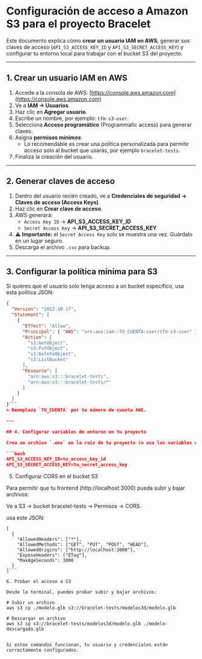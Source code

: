 # Configuración de acceso a Amazon S3 para el proyecto Bracelet

Este documento explica cómo **crear un usuario IAM en AWS**, generar sus claves de acceso (`API_S3_ACCESS_KEY_ID` y `API_S3_SECRET_ACCESS_KEY`) y configurar tu entorno local para trabajar con el bucket S3 del proyecto.

---

## 1. Crear un usuario IAM en AWS

1. Accede a la consola de AWS: [https://console.aws.amazon.com](https://console.aws.amazon.com)
2. Ve a **IAM → Usuarios**.
3. Haz clic en **Agregar usuario**.
4. Escribe un nombre, por ejemplo: `tfm-s3-user`.
5. Selecciona **Acceso programático** (Programmatic access) para generar claves.
6. Asigna **permisos mínimos**:
   - Lo recomendable es crear una política personalizada para permitir acceso solo al bucket que usarás, por ejemplo `bracelet-tests`.
7. Finaliza la creación del usuario.

---

## 2. Generar claves de acceso

1. Dentro del usuario recién creado, ve a **Credenciales de seguridad → Claves de acceso (Access Keys)**.
2. Haz clic en **Crear clave de acceso**.
3. AWS generará:
   - `Access Key ID` → **API_S3_ACCESS_KEY_ID**
   - `Secret Access Key` → **API_S3_SECRET_ACCESS_KEY**
4. ⚠️ **Importante:** el `Secret Access Key` solo se muestra una vez. Guárdalo en un lugar seguro.
5. Descarga el archivo `.csv` para backup.

---

## 3. Configurar la política mínima para S3

Si quieres que el usuario solo tenga acceso a un bucket específico, usa esta política JSON:

```json
{
  "Version": "2012-10-17",
  "Statement": [
    {
      "Effect": "Allow",
      "Principal": { "AWS": "arn:aws:iam::TU_CUENTA:user/tfm-s3-user" },
      "Action": [
        "s3:GetObject",
        "s3:PutObject",
        "s3:DeleteObject",
        "s3:ListBucket"
      ],
      "Resource": [
        "arn:aws:s3:::bracelet-tests",
        "arn:aws:s3:::bracelet-tests/*"
      ]
    }
  ]
}```
> Reemplaza `TU_CUENTA` por tu número de cuenta AWS.

---

## 4. Configurar variables de entorno en tu proyecto

Crea un archivo `.env` en la raíz de tu proyecto (o usa las variables de entorno del sistema):

```bash
API_S3_ACCESS_KEY_ID=tu_access_key_id
API_S3_SECRET_ACCESS_KEY=tu_secret_access_key
```
5. Configurar CORS en el bucket S3

Para permitir que tu frontend (http://localhost:3000) pueda subir y bajar archivos:

Ve a S3 → bucket bracelet-tests → Permisos → CORS.

usa este JSON:
```
[
  {
    "AllowedHeaders": ["*"],
    "AllowedMethods": ["GET", "PUT", "POST", "HEAD"],
    "AllowedOrigins": ["http://localhost:3000"],
    "ExposeHeaders": ["ETag"],
    "MaxAgeSeconds": 3000
  }
]```

6. Probar el acceso a S3

Desde la terminal, puedes probar subir y bajar archivos:

# Subir un archivo
aws s3 cp ./modelo.glb s3://bracelet-tests/modelos3d/modelo.glb

# Descargar un archivo
aws s3 cp s3://bracelet-tests/modelos3d/modelo.glb ./modelo-descargado.glb


Si estos comandos funcionan, tu usuario y credenciales están correctamente configurados.